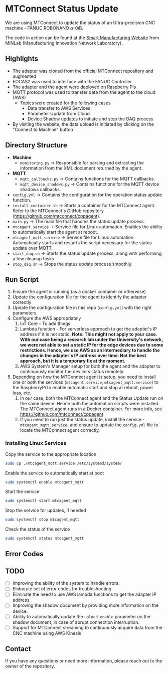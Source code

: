 # MTConnect Status Update

We are using MTConnect to update the status of an Ultra-precision CNC machine - FANUC ROBONANO $\alpha$-0*i*B. 

The code in action can be found at the [Smart Manufacturing Website](https://smartmfg.me.wisc.edu/pages/dashboards/machine_monitoring/robonano1_ms.html) from MINLab (Manufacturing Innovation Network Laboratory).

## Highlights
- The adapter was cloned from the official MTConnect repository and augmented
- FOCAS2 was used to interface with the FANUC Controller
- The adapter and the agent were deployed on Raspberry Pis
- MQTT protocol was used to transfer data from the agent to the cloud (AWS)
  - Topics were created for the following cases
    - Data transfer to AWS Services
    - Parameter Update from Cloud
    - Device Shadow updates to initiate and stop the DAQ process
- By visiting the website, the data upload is initiated by clicking on the "Connect to Machine" button

## Directory Structure

- **Machine**
  - `monitoring.py` -> Responsible for parsing and extracting the information from the XML document returned by the agent.
- **MQTT**
  - `mqtt_callbacks.py` -> Contains functions for the MQTT callbacks.
  - `mqtt_device_shadows.py` -> Contains functions for the MQTT device shadows callbacks.
- `config.yml` -> Contains the configuration for the operation status update function.
- `install_container.sh` -> Starts a container for the MTConnect agent. Refer to the MTConnect's GitHub repository (https://github.com/mtconnect/cppagent).
- `main.py` -> The main file that handles the status update process.
- `mtcagent.service` -> Service file for Linux automation. Enables the ability to automatically start the agent at reboot.
- `mtcagent_mqtt.service` -> Service file for Linux automation. Automatically starts and restarts the script necessary for the status update over MQTT.
- `start_daq.sh` -> Starts the status update process, along with performing a few cleanup tasks.
- `stop_daq.sh` -> Stops the status update process smoothly.

## Run Script

1. Ensure the agent is running (as a docker container or otherwise)
2. Update the configuration file for the agent to identify the adapter correctly
3. Update the configuration file in this repo (`config.yml`) with the right parameters
4. Configure the AWS appropriately
   1. IoT Core - To add things.
   2. Lambda function - For serverless approach to get the adapter's IP address if it is not static. **Note: This might not apply to your case. With our case being a research lab under the University's network, we were not able to set a static IP for the edge devices due to some restrictions. Hence, we use AWS as an intermediary to handle the changes in the adapter's IP address over time. Not the best approach, but it is a temporary fix at the moment.**  
   3. AWS System's Manager setup for both the agent and the adapter to continuously monitor the device's status remotely
5. Depending on how the MTConnect agent is setup, you need to install one or both the services (`mtcagent.service`, `mtcagent_mqtt.service`) to the RaspberryPi to enable automatic start and stop at reboot, power loss, etc.
   1. In our case, both the MTConnect agent and the Status Update run on the same device. Hence both the automation scripts were installed. The MTConnect agent runs in a Docker container. For more info, see https://github.com/mtconnect/cppagent
   2. If you need to run just the status update, install the service - `mtcagent_mqtt.service`, and ensure to update the `config.yml` file to locate the MTConnect agent correctly.
  
### Installing Linux Services

Copy the service to the appropriate location

```sh
sudo cp ./mtcagent_mqtt.service /etc/systemd/system/
```

Enable the service to automatically start at boot

```sh
sudo systemctl enable mtcagent_mqtt
```

Start the service

```sh
sudo systemctl start mtcagent_mqtt
```

Stop the service for updates, if needed

```sh
sudo systemctl stop mtcagent_mqtt
```

Check the status of the service

```sh
sudo systemctl status mtcagent_mqtt
```

## Error Codes



## TODO
- [ ] Improving the ability of the system to handle errors.
- [ ] Elaborate set of error codes for troubleshooting
- [ ] Eliminate the need to use AWS lambda functions to get the adapter IP address.
- [ ] Improving the shadow document by providing more information on the device.
- [ ] Ability to automatically update the `upload_enable` parameter on the shadow document, in case of abrupt connection interruption.
- [ ] Support for MTConnect streaming to continuously acquire data from the CNC machine using AWS Kinesis

## Contact

If you have any questions or need more information, please reach out to the owner of the repository.







